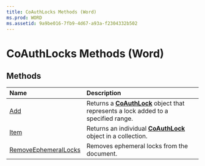 ```yaml
---
title: CoAuthLocks Methods (Word)
ms.prod: WORD
ms.assetid: 9a9be016-7fb9-4d67-a93a-f2304332b502
---
```



# CoAuthLocks Methods (Word)

## Methods



|**Name**|**Description**|
|:-----|:-----|
|[Add](coauthlocks-add-method-word.md)|Returns a  **[CoAuthLock](coauthlock-object-word.md)** object that represents a lock added to a specified range.|
|[Item](coauthlocks-item-method-word.md)|Returns an individual  **[CoAuthLock](coauthlock-object-word.md)** object in a collection.|
|[RemoveEphemeralLocks](coauthlocks-removeephemerallocks-method-word.md)|Removes ephemeral locks from the document.|

